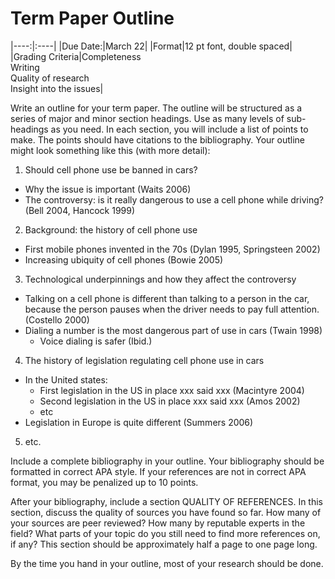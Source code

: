 # Term Paper Outline

|----:|:----|
|Due Date:|March 22|
|Format|12 pt font, double spaced|
|Grading Criteria|Completeness<br>Writing<br>Quality of research<br>Insight into the issues|

Write an outline for your term paper. The outline will be structured as a series of major and minor section headings. Use as many levels of sub-headings as you need. In each section, you will include a list of points to make. The points should have citations to the bibliography. Your outline might look something like this (with more detail):


1. Should cell phone use be banned in cars?
- Why the issue is important (Waits 2006)
- The controversy: is it really dangerous to use a cell phone while driving? (Bell 2004, Hancock 1999)

2. Background: the history of cell phone use
- First mobile phones invented in the 70s (Dylan 1995, Springsteen 2002)
- Increasing ubiquity of cell phones (Bowie 2005)

3. Technological underpinnings and how they affect the controversy
- Talking on a cell phone is different than talking to a person in the car, because the person pauses when the driver needs to pay full attention. (Costello 2000)
- Dialing a number is the most dangerous part of use in cars (Twain 1998)
  - Voice dialing is safer (Ibid.)

4. The history of legislation regulating cell phone use in cars
- In the United states:
  - First legislation in the US in place xxx said xxx (Macintyre 2004)
  - Second legislation in the US in place xxx said xxx (Amos 2002)
  - etc
- Legislation in Europe is quite different (Summers 2006)

5. etc.

Include a complete bibliography in your outline. Your bibliography should be formatted in correct APA style. If your references are not in correct APA format, you may be penalized up to 10 points.

After your bibliography, include a section QUALITY OF REFERENCES. In this section, discuss the quality of sources you have found so far. How many of your sources are peer reviewed? How many by reputable experts in the field? What parts of your topic do you still need to find more references on, if any? This section should be approximately half a page to one page long.

By the time you hand in your outline, most of your research should be done.